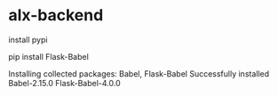 # alx-backend

install pypi

pip install Flask-Babel

Installing collected packages: Babel, Flask-Babel
Successfully installed Babel-2.15.0 Flask-Babel-4.0.0
